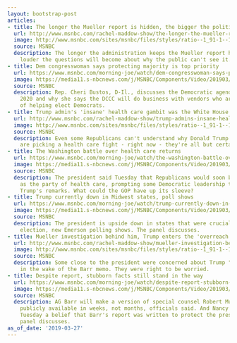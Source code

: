 ```yaml
---
layout: bootstrap-post
articles:
- title: The longer the Mueller report is hidden, the bigger the political problem
  url: http://www.msnbc.com/rachel-maddow-show/the-longer-the-mueller-report-hidden-the-bigger-the-political-problem
  image: http://www.msnbc.com/sites/msnbc/files/styles/ratio--1_91-1--1200x630/public/mueller-3_0.jpg?itok=fRKOGJVz
  source: MSNBC
  description: The longer the administration keeps the Mueller report hidden, the
    louder the questions will become about why the public can't see it.
- title: Dem congresswoman says protecting majority is top priority
  url: https://www.msnbc.com/morning-joe/watch/dem-congresswoman-says-protecting-majority-is-top-priority-1465606211945
  image: https://media11.s-nbcnews.com/j/MSNBC/Components/Video/201903/n_mj_bustos_190327_1920x1080.nbcnews-fp-1200-630.jpg
  source: MSNBC
  description: Rep. Cheri Bustos, D-Il., discusses the Democratic agenda ahead of
    2020 and why she says the DCCC will do business with vendors who are in the business
    of helping elect Democrats.
- title: Trump admin's 'insane' health care gambit was the White House's idea
  url: http://www.msnbc.com/rachel-maddow-show/trump-admins-insane-health-care-gambit-was-the-white-houses-idea
  image: http://www.msnbc.com/sites/msnbc/files/styles/ratio--1_91-1--1200x630/public/rtr4m54d.jpg?itok=afOh0dPW
  source: MSNBC
  description: Even some Republicans can't understand why Donald Trump and his team
    are picking a health care fight - right now - they're all but certain to lose.
- title: The Washington battle over health care returns
  url: https://www.msnbc.com/morning-joe/watch/the-washington-battle-over-health-care-returns-1465594947622
  image: https://media11.s-nbcnews.com/j/MSNBC/Components/Video/201903/n_mj_second_190327_1920x1080.nbcnews-fp-1200-630.jpg
  source: MSNBC
  description: The president said Tuesday that Republicans would soon become known
    as the party of health care, prompting some Democratic leadership to criticize
    Trump's remarks. What could the GOP have up its sleeve?
- title: Trump currently down in Midwest states, poll shows
  url: https://www.msnbc.com/morning-joe/watch/trump-currently-down-in-midwest-states-poll-shows-1465589827809
  image: https://media11.s-nbcnews.com/j/MSNBC/Components/Video/201903/n_mj_polls_190327_1920x1080.nbcnews-fp-1200-630.jpg
  source: MSNBC
  description: The president is upside down in states that were crucial to his 2016
    election, new Emerson polling shows. The panel discusses.
- title: Mueller investigation behind him, Trump enters the 'overreach' stage
  url: http://www.msnbc.com/rachel-maddow-show/mueller-investigation-behind-him-trump-enters-the-overreach-stage
  image: http://www.msnbc.com/sites/msnbc/files/styles/ratio--1_91-1--1200x630/public/rtx2t2t1_0.jpg?itok=AiR0Kx4t
  source: MSNBC
  description: Some close to the president were concerned about Trump "overreach"
    in the wake of the Barr memo. They were right to be worried.
- title: Despite report, stubborn facts still stand in the way
  url: https://www.msnbc.com/morning-joe/watch/despite-report-stubborn-facts-still-stand-in-the-way-1465573443810
  image: https://media11.s-nbcnews.com/j/MSNBC/Components/Video/201903/n_mj_first_190327_1920x1080.nbcnews-fp-1200-630.jpg
  source: MSNBC
  description: AG Barr will make a version of special counsel Robert Mueller's report
    publicly available in weeks, not months, officials said. And Nancy Pelosi stated
    Tuesday a belief that Barr's report was written to protect the president. The
    panel discusses.
as_of_date: '2019-03-27'
---
```


